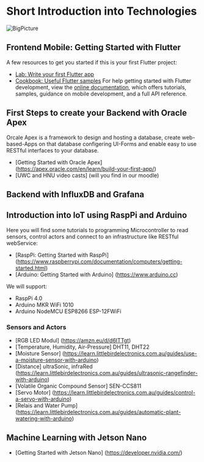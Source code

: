 # Short Introduction into Technologies

 ![BigPicture](URL)

## Frontend Mobile: Getting Started with Flutter
A few resources to get you started if this is your first Flutter project:
- [Lab: Write your first Flutter app](https://docs.flutter.dev/get-started/codelab)
- [Cookbook: Useful Flutter samples](https://docs.flutter.dev/cookbook)
For help getting started with Flutter development, view the
[online documentation](https://docs.flutter.dev/), which offers tutorials,
samples, guidance on mobile development, and a full API reference.

## First Steps to create your Backend with Oracle Apex
Orcale Apex is a framework to design and hosting a database, create web-based-Apps on that database configering UI-Forms and enable easy to use RESTful interfaces to your database.
- [Getting Started with Oracle Apex] (https://apex.oracle.com/en/learn/build-your-first-app/)
- [UWC and HNU video casts] (will you find in our moodle)
## Backend with InfluxDB and Grafana
## Introduction into IoT using RaspPi and Arduino
Here you will find some tutorials to programming Microcontroller to read sensors, control actors and connect to an infrastructure like RESTful webService:
- [RaspPi: Getting Started with RaspPi] (https://www.raspberrypi.com/documentation/computers/getting-started.html)
- [Arduino: Getting Started with Arduino] (https://www.arduino.cc)

We will support:
- RaspPi 4.0
- Arduino MKR WiFi 1010
- Arduino NodeMCU ESP8266 ESP-12FWiFi

### Sensors and Actors
- [RGB LED Modul] (https://amzn.eu/d/d6ITTgt)
- [Temperature, Humidity, Air-Pressure] DHT11, DHT22
- [Moisture Sensor] (https://learn.littlebirdelectronics.com.au/guides/use-a-moisture-sensor-with-arduino)
- [Distance] ultraSonic, infraRed (https://learn.littlebirdelectronics.com.au/guides/ultrasonic-rangefinder-with-arduino)
- [Volatile Organic Compound Sensor] SEN-CCS811
- [Servo Motor] (https://learn.littlebirdelectronics.com.au/guides/control-a-servo-with-arduino)
- [Relais and Water Pump] (https://learn.littlebirdelectronics.com.au/guides/automatic-plant-watering-with-arduino)
  
## Machine Learning with Jetson Nano
- [Getting Started with Jetson Nano] (https://developer.nvidia.com/)

